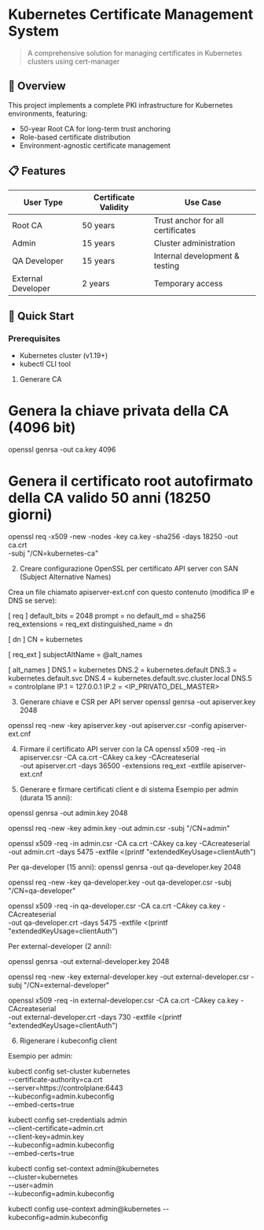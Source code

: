 # Kubernetes Certificate Management System

> A comprehensive solution for managing certificates in Kubernetes clusters using cert-manager

## 🎯 Overview

This project implements a complete PKI infrastructure for Kubernetes environments, featuring:
- 50-year Root CA for long-term trust anchoring
- Role-based certificate distribution
- Environment-agnostic certificate management

## 📋 Features

| User Type | Certificate Validity | Use Case |
|-----------|---------------------|----------|
| Root CA | 50 years | Trust anchor for all certificates |
| Admin | 15 years | Cluster administration |
| QA Developer | 15 years | Internal development & testing |
| External Developer | 2 years | Temporary access |


## 🚀 Quick Start

### Prerequisites
- Kubernetes cluster (v1.19+)
- kubectl CLI tool

1. Generare CA

# Genera la chiave privata della CA (4096 bit)
openssl genrsa -out ca.key 4096

# Genera il certificato root autofirmato della CA valido 50 anni (18250 giorni)
openssl req -x509 -new -nodes -key ca.key -sha256 -days 18250 -out ca.crt \
  -subj "/CN=kubernetes-ca"

2. Creare configurazione OpenSSL per certificato API server con SAN (Subject Alternative Names)

Crea un file chiamato apiserver-ext.cnf con questo contenuto (modifica IP e DNS se serve):

[ req ]
default_bits       = 2048
prompt             = no
default_md         = sha256
req_extensions     = req_ext
distinguished_name = dn

[ dn ]
CN = kubernetes

[ req_ext ]
subjectAltName = @alt_names

[ alt_names ]
DNS.1 = kubernetes
DNS.2 = kubernetes.default
DNS.3 = kubernetes.default.svc
DNS.4 = kubernetes.default.svc.cluster.local
DNS.5 = controlplane
IP.1  = 127.0.0.1
IP.2  = <IP_PRIVATO_DEL_MASTER>

3. Generare chiave e CSR per API server
openssl genrsa -out apiserver.key 2048

openssl req -new -key apiserver.key -out apiserver.csr -config apiserver-ext.cnf

4. Firmare il certificato API server con la CA
openssl x509 -req -in apiserver.csr -CA ca.crt -CAkey ca.key -CAcreateserial \
  -out apiserver.crt -days 36500 -extensions req_ext -extfile apiserver-ext.cnf

5. Generare e firmare certificati client e di sistema
Esempio per admin (durata 15 anni):

openssl genrsa -out admin.key 2048

openssl req -new -key admin.key -out admin.csr -subj "/CN=admin"

openssl x509 -req -in admin.csr -CA ca.crt -CAkey ca.key -CAcreateserial \
  -out admin.crt -days 5475 -extfile <(printf "extendedKeyUsage=clientAuth")
  
Per qa-developer (15 anni):
openssl genrsa -out qa-developer.key 2048

openssl req -new -key qa-developer.key -out qa-developer.csr -subj "/CN=qa-developer"

openssl x509 -req -in qa-developer.csr -CA ca.crt -CAkey ca.key -CAcreateserial \
  -out qa-developer.crt -days 5475 -extfile <(printf "extendedKeyUsage=clientAuth")

Per external-developer (2 anni):

openssl genrsa -out external-developer.key 2048

openssl req -new -key external-developer.key -out external-developer.csr -subj "/CN=external-developer"

openssl x509 -req -in external-developer.csr -CA ca.crt -CAkey ca.key -CAcreateserial \
  -out external-developer.crt -days 730 -extfile <(printf "extendedKeyUsage=clientAuth")

6. Rigenerare i kubeconfig client


Esempio per admin:

kubectl config set-cluster kubernetes \
  --certificate-authority=ca.crt \
  --server=https://controlplane:6443 \
  --kubeconfig=admin.kubeconfig \
  --embed-certs=true

kubectl config set-credentials admin \
  --client-certificate=admin.crt \
  --client-key=admin.key \
  --kubeconfig=admin.kubeconfig \
  --embed-certs=true

kubectl config set-context admin@kubernetes \
  --cluster=kubernetes \
  --user=admin \
  --kubeconfig=admin.kubeconfig

kubectl config use-context admin@kubernetes --kubeconfig=admin.kubeconfig
